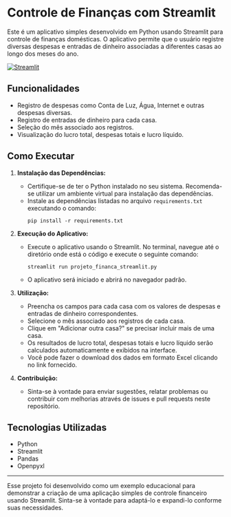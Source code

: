 # Controle de Finanças com Streamlit

Este é um aplicativo simples desenvolvido em Python usando Streamlit para controle de finanças domésticas. O aplicativo permite que o usuário registre diversas despesas e entradas de dinheiro associadas a diferentes casas ao longo dos meses do ano.

 <a href="https://jeferson-projeto-financas.streamlit.app/" rel="nofollow"><img src="https://camo.githubusercontent.com/7265941703624c2fcb95bd7957cf7ddbe817f5fdd84c593c682d5314f43623e9/68747470733a2f2f696d672e736869656c64732e696f2f62616467652f53747265616d6c69742d4646344234423f6c6f676f3d53747265616d6c6974266c6f676f436f6c6f723d7768697465"  alt="Streamlit" data-canonical-src="https://img.shields.io/badge/Streamlit-FF4B4B?logo=Streamlit&amp;logoColor=white" style="max-width: 100%;"></a>

## Funcionalidades

- Registro de despesas como Conta de Luz, Água, Internet e outras despesas diversas.
- Registro de entradas de dinheiro para cada casa.
- Seleção do mês associado aos registros.
- Visualização do lucro total, despesas totais e lucro líquido.

## Como Executar

1. **Instalação das Dependências:**
   - Certifique-se de ter o Python instalado no seu sistema. Recomenda-se utilizar um ambiente virtual para instalação das dependências.
   - Instale as dependências listadas no arquivo `requirements.txt` executando o comando:
     ```
     pip install -r requirements.txt
     ```

2. **Execução do Aplicativo:**
   - Execute o aplicativo usando o Streamlit. No terminal, navegue até o diretório onde está o código e execute o seguinte comando:
     ```
     streamlit run projeto_financa_streamlit.py
     ```
   - O aplicativo será iniciado e abrirá no navegador padrão.

3. **Utilização:**
   - Preencha os campos para cada casa com os valores de despesas e entradas de dinheiro correspondentes.
   - Selecione o mês associado aos registros de cada casa.
   - Clique em "Adicionar outra casa?" se precisar incluir mais de uma casa.
   - Os resultados de lucro total, despesas totais e lucro líquido serão calculados automaticamente e exibidos na interface.
   - Você pode fazer o download dos dados em formato Excel clicando no link fornecido.

4. **Contribuição:**
   - Sinta-se à vontade para enviar sugestões, relatar problemas ou contribuir com melhorias através de issues e pull requests neste repositório.

## Tecnologias Utilizadas

- Python
- Streamlit
- Pandas
- Openpyxl

---

Esse projeto foi desenvolvido como um exemplo educacional para demonstrar a criação de uma aplicação simples de controle financeiro usando Streamlit. Sinta-se à vontade para adaptá-lo e expandi-lo conforme suas necessidades.
